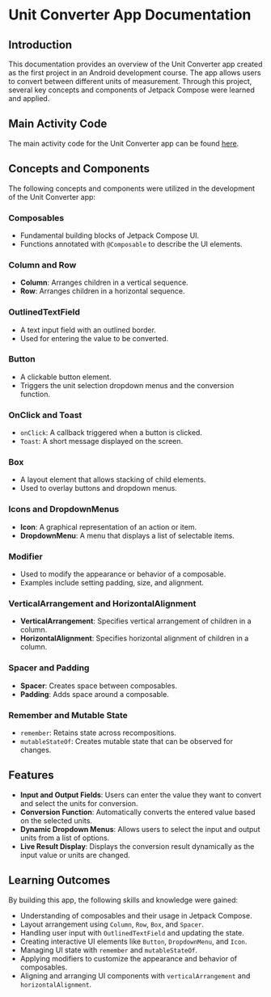 # Unit Converter App Documentation

## Introduction
This documentation provides an overview of the Unit Converter app created as the first project in an Android development course. The app allows users to convert between different units of measurement. Through this project, several key concepts and components of Jetpack Compose were learned and applied.

## Main Activity Code
The main activity code for the Unit Converter app can be found [here](/UnitConverter/app/src/main/java/com/example/unitconverter/MainActivity.kt).

## Concepts and Components
The following concepts and components were utilized in the development of the Unit Converter app:

### Composables
- Fundamental building blocks of Jetpack Compose UI.
- Functions annotated with `@Composable` to describe the UI elements.

### Column and Row
- **Column**: Arranges children in a vertical sequence.
- **Row**: Arranges children in a horizontal sequence.

### OutlinedTextField
- A text input field with an outlined border.
- Used for entering the value to be converted.

### Button
- A clickable button element.
- Triggers the unit selection dropdown menus and the conversion function.

### OnClick and Toast
- `onClick`: A callback triggered when a button is clicked.
- `Toast`: A short message displayed on the screen.

### Box
- A layout element that allows stacking of child elements.
- Used to overlay buttons and dropdown menus.

### Icons and DropdownMenus
- **Icon**: A graphical representation of an action or item.
- **DropdownMenu**: A menu that displays a list of selectable items.

### Modifier
- Used to modify the appearance or behavior of a composable.
- Examples include setting padding, size, and alignment.

### VerticalArrangement and HorizontalAlignment
- **VerticalArrangement**: Specifies vertical arrangement of children in a column.
- **HorizontalAlignment**: Specifies horizontal alignment of children in a column.

### Spacer and Padding
- **Spacer**: Creates space between composables.
- **Padding**: Adds space around a composable.

### Remember and Mutable State
- `remember`: Retains state across recompositions.
- `mutableStateOf`: Creates mutable state that can be observed for changes.

## Features
- **Input and Output Fields**: Users can enter the value they want to convert and select the units for conversion.
- **Conversion Function**: Automatically converts the entered value based on the selected units.
- **Dynamic Dropdown Menus**: Allows users to select the input and output units from a list of options.
- **Live Result Display**: Displays the conversion result dynamically as the input value or units are changed.

## Learning Outcomes
By building this app, the following skills and knowledge were gained:
- Understanding of composables and their usage in Jetpack Compose.
- Layout arrangement using `Column`, `Row`, `Box`, and `Spacer`.
- Handling user input with `OutlinedTextField` and updating the state.
- Creating interactive UI elements like `Button`, `DropdownMenu`, and `Icon`.
- Managing UI state with `remember` and `mutableStateOf`.
- Applying modifiers to customize the appearance and behavior of composables.
- Aligning and arranging UI components with `verticalArrangement` and `horizontalAlignment`.
